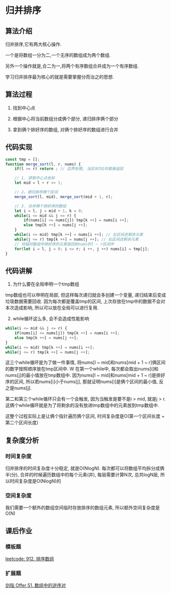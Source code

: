 # 归并排序

## 算法介绍

归并排序,它有两大核心操作.

一个是将数组一分为二,一个无序的数组成为两个数组.

另外一个操作就是,合二为一,将两个有序数组合并成为一个有序数组.

学习归并排序最为核心的就是需要掌握分而治之的思想.

## 算法过程

1. 找到中心点

2. 根据中心将当前数组分成俩个部分, 递归排序俩个部分

3. 拿到俩个排好序的数组, 对俩个排好序的数组进行合并

## 代码实现

```js
const tmp = [];
function merge_sort(l, r, nums) {
    if(l >= r) return ; // 边界处理, 当区间为1时直接返回

    // 1. 获取中心点坐标
    let mid = l + r >> 1;

    // 2。递归排序俩个区间
    merge_sort(l, mid), merge_sort(mid + 1, r);

    // 3. 合并俩个排好序的数组
    let i = l, j = mid + 1, k = 0;
    while(i <= mid && j <= r) {
        if(nums[i] <= nums[j]) tmp[k ++] = nums[i ++];
        else tmp[k ++] = nums[j ++];
    }
    while(i <= mid) tmp[k ++] = nums[i ++]; // 左区间还剩余元素
    while(j <= r) tmp[k ++] = nums[j ++]; // 右区间还剩余元素
    // 将临时数组中排好序的元素放回到nums的l ~ r区间中
    for(let i = l, j = 0; i <= r; i ++, j ++) nums[i] = tmp[j];
}
```

## 代码讲解

1. 为什么要在全局申明一个tmp数组

tmp数组也可以申明在局部, 但这样每次递归就会多创建一个变量, 递归结束后变成垃圾数据需要回收. 因为每次都是覆盖tmp的区间, 上次存放在tmp中的数据不会对本次造成影响, 所以可以放在全局可以进行复用. 

2. while循环这么多, 会不会造成性能影响

```js
while(i <= mid && j <= r) {
    if(nums[i] <= nums[j]) tmp[k ++] = nums[i ++];
    else tmp[k ++] = nums[j ++];
}
while(i <= mid) tmp[k ++] = nums[i ++];
while(j <= r) tmp[k ++] = nums[j ++];
```
这三个while循环是为了做一件事情, 将nums[l ~ mid]和nums[mid + 1 ~ r]俩区间的数字按照顺序放在tmp区间中.
W
在第一个while中, 每次都会取出nums[i]和nums[j]的最小值放在tmp数组中. 因为nums[l ~ mid]和nums[mid + 1 ~ r]是排好序的区间, 所以若nums[i]小于nums[j], 那就证明nums[i]是俩个区间的最小值, 反之是nums[j].

第二和第三个while循环只会有一个会触发, 因为当触发是要不是i > mid, 就是j > r. 这俩个while循环就是为了将剩余的没有放进tmp数组中的元素放到tmp数组中.

这整个过程实际上是让俩个指针遍历俩个区间, 时间复杂度是O(第一个区间长度 + 第二个区间长度)

## 复杂度分析

### 时间复杂度

归并排序的时间复杂度十分稳定, 就是O(NlogN). 每次都可以将数组平均拆分成俩半(分), 合并的时候遍历数组中的每个元素(并), 每层需要计算N次, 总共logN层, 所以时间复杂度是O(NlogN)的

### 空间复杂度

我们需要一个额外的数组空间临时存放排序的数组元素, 所以额外空间复杂度是O(N)

## 课后作业

### 模板题

[leetcode: 912. 排序数组](https://leetcode-cn.com/problems/sort-an-array/)

### 扩展题

[剑指 Offer 51. 数组中的逆序对](https://leetcode-cn.com/problems/shu-zu-zhong-de-ni-xu-dui-lcof/)